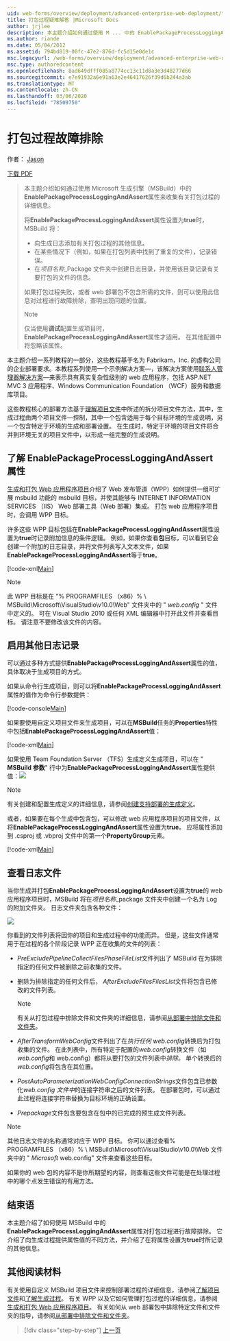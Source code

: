 ```yaml
---
uid: web-forms/overview/deployment/advanced-enterprise-web-deployment/troubleshooting-the-packaging-process
title: 打包过程疑难解答 |Microsoft Docs
author: jrjlee
description: 本主题介绍如何通过使用 M ... 中的 EnablePackageProcessLoggingAndAssert 属性来收集有关打包过程的详细信息。
ms.author: riande
ms.date: 05/04/2012
ms.assetid: 794bd819-00fc-47e2-876d-fc5d15e0de1c
msc.legacyurl: /web-forms/overview/deployment/advanced-enterprise-web-deployment/troubleshooting-the-packaging-process
msc.type: authoredcontent
ms.openlocfilehash: 8ad649dfff085a8774cc13c11d8a3e3d48277d66
ms.sourcegitcommit: e7e91932a6e91a63e2e46417626f39d6b244a3ab
ms.translationtype: MT
ms.contentlocale: zh-CN
ms.lasthandoff: 03/06/2020
ms.locfileid: "78509750"
---
```

# <a name="troubleshooting-the-packaging-process"></a>打包过程故障排除

作者： [Jason](https://github.com/jrjlee)

[下载 PDF](https://msdnshared.blob.core.windows.net/media/MSDNBlogsFS/prod.evol.blogs.msdn.com/CommunityServer.Blogs.Components.WeblogFiles/00/00/00/63/56/8130.DeployingWebAppsInEnterpriseScenarios.pdf)

> 本主题介绍如何通过使用 Microsoft 生成引擎（MSBuild）中的**EnablePackageProcessLoggingAndAssert**属性来收集有关打包过程的详细信息。
> 
> 将**EnablePackageProcessLoggingAndAssert**属性设置为**true**时，MSBuild 将：
> 
> - 向生成日志添加有关打包过程的其他信息。
> - 在某些情况下（例如，如果在打包列表中找到了重复的文件），记录错误。
> - 在*项目名称*\_Package 文件夹中创建日志目录，并使用该目录记录有关要打包的文件的信息。
> 
> 如果打包过程失败，或者 web 部署包不包含所需的文件，则可以使用此信息对过程进行故障排除，查明出现问题的位置。
> 
> > [!NOTE]
> > 仅当使用**调试**配置生成项目时， **EnablePackageProcessLoggingAndAssert**属性才适用。 在其他配置中将忽略该属性。

本主题介绍一系列教程的一部分，这些教程基于名为 Fabrikam，Inc. 的虚构公司的企业部署要求。本教程系列使用一个示例解决方案&#x2014;，该解决方案使用[联系人管理器解决方案](../web-deployment-in-the-enterprise/the-contact-manager-solution.md)&#x2014;来表示具有真实复杂性级别的 web 应用程序，包括 ASP.NET MVC 3 应用程序、Windows Communication Foundation （WCF）服务和数据库项目。

这些教程核心的部署方法基于[理解项目文件](../web-deployment-in-the-enterprise/understanding-the-project-file.md)中所述的拆分项目文件方法，其中，生成过程由两个项目文件&#x2014;控制，其中一个包含适用于每个目标环境的生成说明，另一个包含特定于环境的生成和部署设置。 在生成时，特定于环境的项目文件将合并到环境无关的项目文件中，以形成一组完整的生成说明。

## <a name="understanding-the-enablepackageprocessloggingandassert-property"></a>了解 EnablePackageProcessLoggingAndAssert 属性

[生成和打包 Web 应用程序项目](../web-deployment-in-the-enterprise/building-and-packaging-web-application-projects.md)介绍了 Web 发布管道（WPP）如何提供一组可扩展 msbuild 功能的 msbuild 目标，并使其能够与 INTERNET INFORMATION SERVICES （IIS） Web 部署工具（Web 部署）集成。 打包 web 应用程序项目时，会调用 WPP 目标。

许多这些 WPP 目标包括在**EnablePackageProcessLoggingAndAssert**属性设置为**true**时记录附加信息的条件逻辑。 例如，如果你查看**包**目标，可以看到它会创建一个附加的日志目录，并将文件列表写入文本文件，如果**EnablePackageProcessLoggingAndAssert**等于**true**。

[!code-xml[Main](troubleshooting-the-packaging-process/samples/sample1.xml)]

> [!NOTE]
> 此 WPP 目标是在 "% PROGRAMFILES （x86）% \ MSBuild\Microsoft\VisualStudio\v10.0\Web" 文件夹中的 " *web.config* " 文件中定义的。 可在 Visual Studio 2010 或任何 XML 编辑器中打开此文件并查看目标。 请注意不要修改该文件的内容。

## <a name="enabling-the-additional-logging"></a>启用其他日志记录

可以通过多种方式提供**EnablePackageProcessLoggingAndAssert**属性的值，具体取决于生成项目的方式。

如果从命令行生成项目，则可以将**EnablePackageProcessLoggingAndAssert**属性的值作为命令行参数提供：

[!code-console[Main](troubleshooting-the-packaging-process/samples/sample2.cmd)]

如果要使用自定义项目文件来生成项目，可以在**MSBuild**任务的**Properties**特性中包括**EnablePackageProcessLoggingAndAssert**值：

[!code-xml[Main](troubleshooting-the-packaging-process/samples/sample3.xml)]

如果使用 Team Foundation Server （TFS）生成定义生成项目，可以在 " **MSBuild 参数**" 行中为**EnablePackageProcessLoggingAndAssert**属性提供值：![](troubleshooting-the-packaging-process/_static/image1.png)

> [!NOTE]
> 有关创建和配置生成定义的详细信息，请参阅[创建支持部署的生成定义](../configuring-team-foundation-server-for-web-deployment/creating-a-build-definition-that-supports-deployment.md)。

或者，如果要在每个生成中包含包，可以修改 web 应用程序项目的项目文件，以将**EnablePackageProcessLoggingAndAssert**属性设置为**true**。 应将属性添加到 .csproj 或 .vbproj 文件中的第一个**PropertyGroup**元素。

[!code-xml[Main](troubleshooting-the-packaging-process/samples/sample4.xml)]

## <a name="reviewing-the-log-files"></a>查看日志文件

当你生成并打包**EnablePackageProcessLoggingAndAssert**设置为**true**的 web 应用程序项目时，MSBuild 将在*项目名称*\_package 文件夹中创建一个名为 Log 的附加文件夹。 日志文件夹包含各种文件：

![](troubleshooting-the-packaging-process/_static/image2.png)

你看到的文件列表将因你的项目和生成过程中的功能而异。 但是，这些文件通常用于在过程的各个阶段记录 WPP 正在收集的文件的列表：

- *PreExcludePipelineCollectFilesPhaseFileList*文件列出了 MSBuild 在为排除指定的任何文件被删除之前收集的文件。
- 删除为排除指定的任何文件后， *AfterExcludeFilesFilesList*文件将包含已修改的文件列表。

    > [!NOTE]
    > 有关从打包过程中排除文件和文件夹的详细信息，请参阅[从部署中排除文件和文件夹](excluding-files-and-folders-from-deployment.md)。
- *AfterTransformWebConfig*文件列出了在*执行任何 web.config*转换后为打包收集的文件。 在此列表中，所有特定于配置的*web.config*转换文件（如*web.config*和 web.config）都将从要打包的文件列表中*排除。* 单个转换后的*web.config*将包含在其位置。
- *PostAutoParameterizationWebConfigConnectionStrings*文件包含已参数化*web.config 文件中*的连接字符串之后的文件列表。 在部署包时，可以通过此过程将连接字符串替换为目标环境的正确设置。
- *Prepackage*文件包含要包含在包中的已完成的预生成文件列表。

> [!NOTE]
> 其他日志文件的名称通常对应于 WPP 目标。 你可以通过查看% PROGRAMFILES （x86）% \ MSBuild\Microsoft\VisualStudio\v10.0\Web 文件夹中的 " *Microsoft* web.config" 文件来查看这些目标。

如果你的 web 包的内容不是你所期望的内容，则查看这些文件可能是在处理过程中的哪个点发生错误的有用方法。

## <a name="conclusion"></a>结束语

本主题介绍了如何使用 MSBuild 中的**EnablePackageProcessLoggingAndAssert**属性对打包过程进行故障排除。 它介绍了向生成过程提供属性值的不同方法，并介绍了在将属性设置为**true**时所记录的其他信息。

## <a name="further-reading"></a>其他阅读材料

有关使用自定义 MSBuild 项目文件来控制部署过程的详细信息，请参阅[了解项目文件](../web-deployment-in-the-enterprise/understanding-the-project-file.md)和[了解生成过程](../web-deployment-in-the-enterprise/understanding-the-build-process.md)。 有关 WPP 以及它如何管理打包过程的详细信息，请参阅[生成和打包 Web 应用程序项目](../web-deployment-in-the-enterprise/building-and-packaging-web-application-projects.md)。 有关如何从 web 部署包中排除特定文件和文件夹的指导，请参阅[从部署中排除文件和文件夹](excluding-files-and-folders-from-deployment.md)。

> [!div class="step-by-step"]
> [上一页](running-windows-powershell-scripts-from-msbuild-project-files.md)
